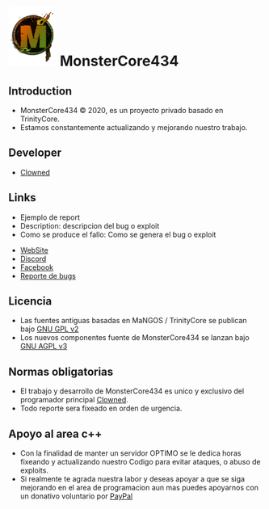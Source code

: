 # ![logo](https://github.com/ClownedDev/MonsterCore434/blob/main/GitHub.png) MonsterCore434

## Introduction

- MonsterCore434 © 2020, es un proyecto privado basado en TrinityCore. 
- Estamos constantemente actualizando y mejorando nuestro trabajo.

## Developer

+ [Clowned](https://www.facebook.com/happydaysgone)

## Links

+ Ejemplo de report
+ Description: descripcion del bug o exploit
+ Como se produce el fallo: Como se genera el bug o exploit

- [WebSite](https://www.wow-monster.com)
- [Discord](https://discord.gg/Cxu4sEDjYy)
- [Facebook](https://www.facebook.com/MwowOficial/)
- [Reporte de bugs](https://github.com/ClownedDev/MonsterCore434/issues)

## Licencia

+ Las fuentes antiguas basadas en MaNGOS / TrinityCore se publican bajo [GNU GPL v2](https://github.com/ClownedDev/MonsterCore434/blob/main/LICENSE-GPL2)
+ Los nuevos componentes fuente de MonsterCore434 se lanzan bajo [GNU AGPL v3](https://github.com/ClownedDev/MonsterCore434/blob/main/LICENSE-AGPL3)

## Normas obligatorias

- El trabajo y desarrollo de MonsterCore434 es unico y exclusivo del programador principal [Clowned](https://www.facebook.com/happydaysgone).
- Todo reporte sera fixeado en orden de urgencia.

## Apoyo al area c++

- Con la finalidad de manter un servidor OPTIMO se le dedica horas fixeando y actualizando nuestro Codigo para evitar ataques, o abuso de exploits. 
- Si realmente te agrada nuestra labor y deseas apoyar a que se siga mejorando en el area de programacion aun mas puedes apoyarnos con un donativo voluntario por [PayPal](https://www.paypal.me/ClownedX)

## 
